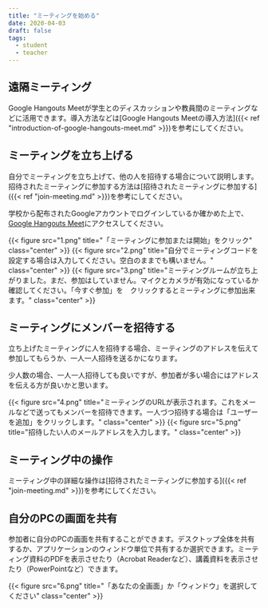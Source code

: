```yaml
---
title: "ミーティングを始める"
date: 2020-04-03
draft: false
tags: 
  - student
  - teacher
---
```


## 遠隔ミーティング
Google Hangouts Meetが学生とのディスカッションや教員間のミーティングなどに活用できます。導入方法などは[Google Hangouts Meetの導入方法]({{< ref "introduction-of-google-hangouts-meet.md" >}})を参考にしてください。


## ミーティングを立ち上げる
自分でミーティングを立ち上げて、他の人を招待する場合について説明します。
招待されたミーティングに参加する方法は[招待されたミーティングに参加する]({{< ref "join-meeting.md" >}})を参考にしてください。


学校から配布されたGoogleアカウントでログインしているか確かめた上で、[Google Hangouts Meet](https://meet.google.com)にアクセスしてください。

{{< figure src="1.png" title="「ミーティングに参加または開始」をクリック" class="center" >}}
{{< figure src="2.png" title="自分でミーティングコードを設定する場合は入力してください。空白のままでも構いません。" class="center" >}}
{{< figure src="3.png" title="ミーティングルームが立ち上がりました。まだ、参加はしていません。マイクとカメラが有効になっているか確認してください。「今すぐ参加」を　クリックするとミーティングに参加出来ます。" class="center" >}}

## ミーティングにメンバーを招待する
立ち上げたミーティングに人を招待する場合、ミーティングのアドレスを伝えて参加してもらうか、一人一人招待を送るかになります。

少人数の場合、一人一人招待しても良いですが、参加者が多い場合にはアドレスを伝える方が良いかと思います。


{{< figure src="4.png" title="ミーティングのURLが表示されます。これをメールなどで送ってもメンバーを招待できます。一人づつ招待する場合は「ユーザーを追加」をクリックします。" class="center" >}}
{{< figure src="5.png" title="招待したい人のメールアドレスを入力します。" class="center" >}}


## ミーティング中の操作
ミーティング中の詳細な操作は[招待されたミーティングに参加する]({{< ref "join-meeting.md" >}})を参考にしてください。



## 自分のPCの画面を共有
参加者に自分のPCの画面を共有することができます。デスクトップ全体を共有するか、アプリケーションのウィンドウ単位で共有するか選択できます。ミーティング資料のPDFを表示させたり（Acrobat Readerなど）、講義資料を表示させたり（PowerPointなど）できます。

{{< figure src="6.png" title="「あなたの全画面」か「ウィンドウ」を選択してください" class="center" >}}



